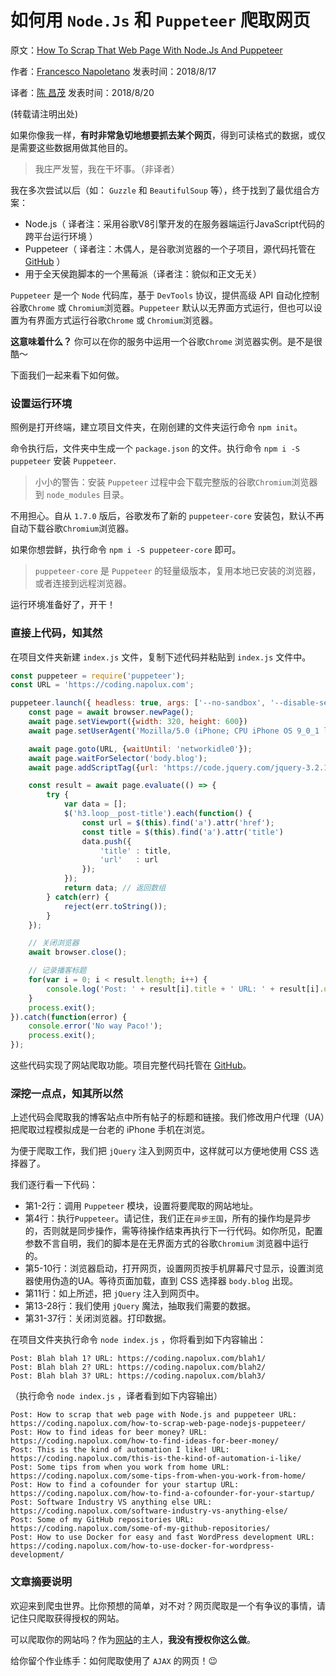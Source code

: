 # 如何用 `Node.Js` 和 `Puppeteer` 爬取网页

原文：[How To Scrap That Web Page With Node.Js And Puppeteer](https://coding.napolux.com/how-to-scrap-web-page-nodejs-puppeteer/)

作者：[Francesco Napoletano](https://medium.com/@napolux) 发表时间：2018/8/17

译者：[陈 昌茂](https://juejin.im/user/59aabc9af265da249517aa6d) 发表时间：2018/8/20

(转载请注明出处)




如果你像我一样，**有时非常急切地想要抓去某个网页**，得到可读格式的数据，或仅是需要这些数据用做其他目的。

> 我庄严发誓，我在干坏事。（非译者）

我在多次尝试以后（如： `Guzzle` 和 `BeautifulSoup` 等），终于找到了最优组合方案：

- Node.js（ 译者注：采用谷歌V8引擎开发的在服务器端运行JavaScript代码的跨平台运行环境 ）
- Puppeteer（ 译者注：木偶人，是谷歌浏览器的一个子项目，源代码托管在 [GitHub](https://github.com/GoogleChrome/puppeteer) ）
- 用于全天侯跑脚本的一个黑莓派（译者注：貌似和正文无关）

`Puppeteer` 是一个 `Node` 代码库，基于 `DevTools` 协议，提供高级 API 自动化控制谷歌`Chrome` 或 `Chromium`浏览器。`Puppeteer` 默认以无界面方式运行，但也可以设置为有界面方式运行谷歌`Chrome` 或 `Chromium`浏览器。

**这意味着什么？** 你可以在你的服务中运用一个谷歌`Chrome` 浏览器实例。是不是很酷～

下面我们一起来看下如何做。

### 设置运行环境

照例是打开终端，建立项目文件夹，在刚创建的文件夹运行命令 `npm init`。

命令执行后，文件夹中生成一个 `package.json` 的文件。执行命令 `npm i -S puppeteer` 安装 `Puppeteer`.

> 小小的警告：安装 `Puppeteer` 过程中会下载完整版的谷歌`Chromium`浏览器到 `node_modules` 目录。

不用担心。自从 `1.7.0` 版后，谷歌发布了新的 `puppeteer-core` 安装包，默认不再自动下载谷歌`Chromium`浏览器。

如果你想尝鲜，执行命令 `npm i -S puppeteer-core` 即可。

> `puppeteer-core` 是 `Puppeteer` 的轻量级版本，复用本地已安装的浏览器，或者连接到远程浏览器。

运行环境准备好了，开干！

### 直接上代码，知其然

在项目文件夹新建 `index.js` 文件，复制下述代码并粘贴到 `index.js` 文件中。

```javascript
const puppeteer = require('puppeteer');
const URL = 'https://coding.napolux.com';

puppeteer.launch({ headless: true, args: ['--no-sandbox', '--disable-setuid-sandbox'] }).then(async browser => {
    const page = await browser.newPage();
    await page.setViewport({width: 320, height: 600})
    await page.setUserAgent('Mozilla/5.0 (iPhone; CPU iPhone OS 9_0_1 like Mac OS X) AppleWebKit/601.1.46 (KHTML, like Gecko) Version/9.0 Mobile/13A404 Safari/601.1')

    await page.goto(URL, {waitUntil: 'networkidle0'});
    await page.waitForSelector('body.blog');
    await page.addScriptTag({url: 'https://code.jquery.com/jquery-3.2.1.min.js'})

    const result = await page.evaluate(() => {
        try {
            var data = [];
            $('h3.loop__post-title').each(function() {
                const url = $(this).find('a').attr('href');
                const title = $(this).find('a').attr('title')
                data.push({
                    'title' : title,
                    'url'   : url
                });
            });
            return data; // 返回数组
        } catch(err) {
            reject(err.toString());
        }
    });

    // 关闭浏览器
    await browser.close();

    // 记录播客标题
    for(var i = 0; i < result.length; i++) {
        console.log('Post: ' + result[i].title + ' URL: ' + result[i].url);
    }
    process.exit();
}).catch(function(error) {
    console.error('No way Paco!');
    process.exit();
});
```

这些代码实现了网站爬取功能。项目完整代码托管在 [GitHub](https://github.com/napolux/puppy)。

### 深挖一点点，知其所以然

上述代码会爬取我的博客站点中所有帖子的标题和链接。我们修改用户代理（UA）把爬取过程模拟成是一台老的 iPhone 手机在浏览。

为便于爬取工作，我们把 `jQuery` 注入到网页中，这样就可以方便地使用 CSS 选择器了。

我们逐行看一下代码：

- 第1-2行：调用 `Puppeteer` 模块，设置将要爬取的网站地址。
- 第4行：执行`Puppeteer`。请记住，我们正在`异步王国`，所有的操作均是异步的，否则就是同步操作，需等待操作结束再执行下一行代码。如你所见，配置参数不言自明，我们的脚本是在无界面方式的谷歌`Chromium` 浏览器中运行的。
- 第5-10行：浏览器启动，打开网页，设置网页按手机屏幕尺寸显示，设置浏览器使用伪造的UA。等待页面加载，直到 CSS 选择器 `body.blog` 出现。
- 第11行：如上所述，把 `jQuery` 注入到网页中。
- 第13-28行：我们使用 `jQuery` 魔法，抽取我们需要的数据。
- 第31-37行：关闭浏览器。打印数据。

在项目文件夹执行命令 `node index.js` ，你将看到如下内容输出：

```
Post: Blah blah 1? URL: https://coding.napolux.com/blah1/
Post: Blah blah 2? URL: https://coding.napolux.com/blah2/
Post: Blah blah 3? URL: https://coding.napolux.com/blah3/
```

（执行命令  `node index.js` ，译者看到如下内容输出）

```
Post: How to scrap that web page with Node.js and puppeteer URL: https://coding.napolux.com/how-to-scrap-web-page-nodejs-puppeteer/
Post: How to find ideas for beer money? URL: https://coding.napolux.com/how-to-find-ideas-for-beer-money/
Post: This is the kind of automation I like! URL: https://coding.napolux.com/this-is-the-kind-of-automation-i-like/
Post: Some tips from when you work from home URL: https://coding.napolux.com/some-tips-from-when-you-work-from-home/
Post: How to find a cofounder for your startup URL: https://coding.napolux.com/how-to-find-a-cofounder-for-your-startup/
Post: Software Industry VS anything else URL: https://coding.napolux.com/software-industry-vs-anything-else/
Post: Some of my GitHub repositories URL: https://coding.napolux.com/some-of-my-github-repositories/
Post: How to use Docker for easy and fast WordPress development URL: https://coding.napolux.com/how-to-use-docker-for-wordpress-development/
```

### 文章摘要说明

欢迎来到爬虫世界。比你预想的简单，对不对？网页爬取是一个有争议的事情，请记住只爬取获得授权的网站。

可以爬取你的网站吗？作为[网站](https://coding.napolux.com)的主人，**我没有授权你这么做**。

给你留个作业练手：如何爬取使用了 `AJAX` 的网页！😉